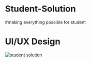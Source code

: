 # Student-Solution

#making everything possible for student

# UI/UX Design

![student solution](https://user-images.githubusercontent.com/117944998/235114954-df840f00-3a31-4330-b9d9-3825a1ab843c.png)
